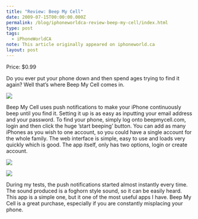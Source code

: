 ```yaml
---
title: "Review: Beep My Cell"
date: 2009-07-15T00:00:00.000Z
permalink: /blog/iphoneworldca-review-beep-my-cell/index.html
type: post
tags:
  - iPhoneWorldCA
note: This article originally appeared on iphoneworld.ca
layout: post
---
```


Price: $0.99

Do you ever put your phone down and then spend ages trying to find it again? Well that’s where Beep My Cell comes in.

![](https://rknightuk.s3.amazonaws.com/site/iphoneworldca/beepmycellinterface.png)

Beep My Cell uses push notifications to make your iPhone continuously beep until you find it. Setting it up is as easy as inputting your email address and your password. To find your phone, simply log onto beepmycell.com, login and then click the huge ’start beeping’ button. You can add as many iPhones as you wish to one account, so you could have a single account for the whole family. The web interface is simple, easy to use and loads very quickly which is good. The app itself, only has two options, login or create account.

![](https://rknightuk.s3.amazonaws.com/site/iphoneworldca/beepmycellweb.png)

![](https://rknightuk.s3.amazonaws.com/site/iphoneworldca/beepmycellnotification.png)

During my tests, the push notifications started almost instantly every time. The sound produced is a foghorn style sound, so it can be easily heard. This app is a simple one, but it one of the most useful apps I have. Beep My Cell is a great purchase, especially if you are constantly misplacing your phone.